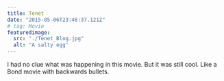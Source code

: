 ```yaml
---
title: Tenet
date: "2015-05-06T23:46:37.121Z"
# tag: Movie
featuredimage:
  src: "./Tenet_Blog.jpg"
  alt: "A salty egg"
---
```


I had no clue what was happening in this movie. But it was still cool. Like a Bond movie with backwards bullets.
